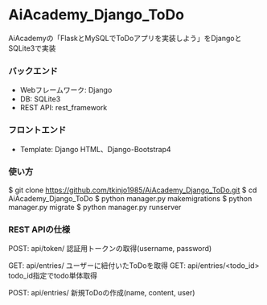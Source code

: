 # AiAcademy_Django_ToDo
AiAcademyの「FlaskとMySQLでToDoアプリを実装しよう」をDjangoとSQLite3で実装

### バックエンド
- Webフレームワーク: Django
- DB: SQLite3 
- REST API: rest_framework

### フロントエンド
- Template: Django HTML、Django-Bootstrap4

### 使い方
$ git clone https://github.com/tkinjo1985/AiAcademy_Django_ToDo.git
$ cd AiAcademy_Django_ToDo
$ python manager.py makemigrations
$ python manager.py migrate
$ python manager.py runserver

### REST APIの仕様
POST: api/token/ 認証用トークンの取得(username, password)

GET: api/entries/ ユーザーに紐付いたToDoを取得
GET: api/entries/<todo_id> todo_id指定でtodo単体取得

POST: api/entries/ 新規ToDoの作成(name, content, user)
